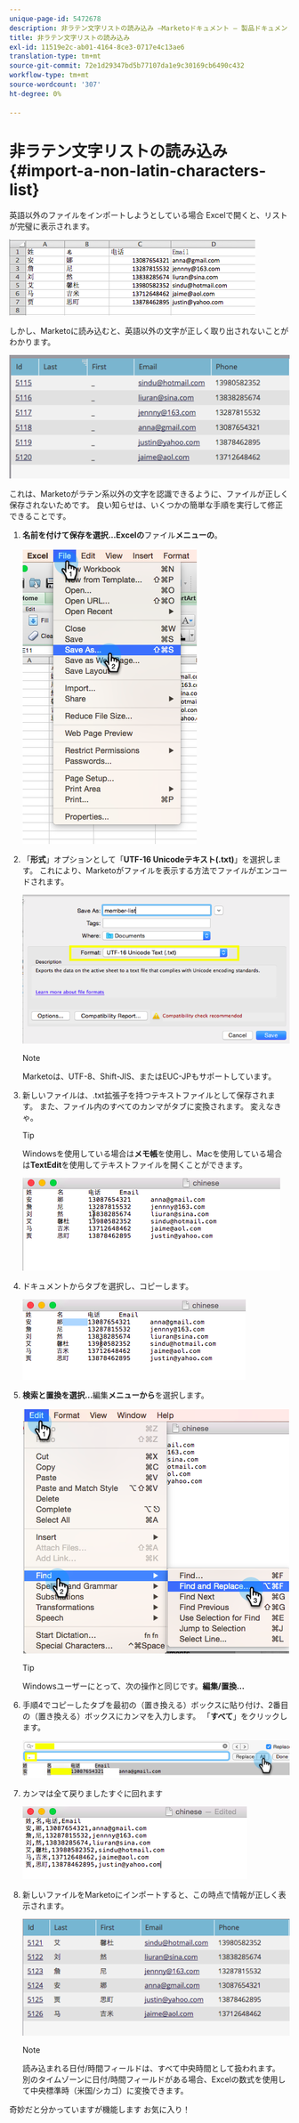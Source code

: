 ```yaml
---
unique-page-id: 5472678
description: 非ラテン文字リストの読み込み —Marketoドキュメント — 製品ドキュメント
title: 非ラテン文字リストの読み込み
exl-id: 11519e2c-ab01-4164-8ce3-0717e4c13ae6
translation-type: tm+mt
source-git-commit: 72e1d29347bd5b77107da1e9c30169cb6490c432
workflow-type: tm+mt
source-wordcount: '307'
ht-degree: 0%

---
```


# 非ラテン文字リストの読み込み{#import-a-non-latin-characters-list}

英語以外のファイルをインポートしようとしている場合 Excelで開くと、リストが完璧に表示されます。

![](assets/image2015-2-10-9-3a34-3a57.png)

しかし、Marketoに読み込むと、英語以外の文字が正しく取り出されないことがわかります。

![](assets/image2015-2-10-9-3a35-3a49.png)

これは、Marketoがラテン系以外の文字を認識できるように、ファイルが正しく保存されないためです。 良い知らせは、いくつかの簡単な手順を実行して修正できることです。

1. **名前を付けて保存を選択…Excelの**&#x200B;ファイル&#x200B;**メニューの**。

   ![](assets/image2015-2-10-9-3a46-3a44.png)

1. 「**形式**」オプションとして「**UTF-16 Unicodeテキスト(.txt)**」を選択します。 これにより、Marketoがファイルを表示する方法でファイルがエンコードされます。

   ![](assets/image2015-2-10-9-3a48-3a7.png)

   >[!NOTE]
   >
   >Marketoは、UTF-8、Shift-JIS、またはEUC-JPもサポートしています。

1. 新しいファイルは、.txt拡張子を持つテキストファイルとして保存されます。 また、ファイル内のすべてのカンマがタブに変換されます。 変えなきゃ。

   >[!TIP]
   >
   >Windowsを使用している場合は&#x200B;**メモ帳**&#x200B;を使用し、Macを使用している場合は&#x200B;**TextEdit**&#x200B;を使用してテキストファイルを開くことができます。

   ![](assets/image2015-2-10-9-3a51-3a41.png)

1. ドキュメントからタブを選択し、コピーします。

   ![](assets/image2015-2-10-9-3a55-3a53.png)

1. **検索と置換を選択…**&#x200B;編集&#x200B;**メニューから**&#x200B;を選択します。

   ![](assets/image2015-2-10-9-3a59-3a8.png)

   >[!TIP]
   >
   >Windowsユーザーにとって、次の操作と同じです。**編集/置換…**

1. 手順4でコピーしたタブを最初の（置き換える）ボックスに貼り付け、2番目の（置き換える）ボックスにカンマを入力します。 「**すべて**」をクリックします。

   ![](assets/image2015-2-10-10-3a8-3a53.png)

1. カンマは全て戻りましたすぐに回れます

   ![](assets/image2015-2-10-10-3a14-3a45.png)

1. 新しいファイルをMarketoにインポートすると、この時点で情報が正しく表示されます。

   ![](assets/image2015-2-10-10-3a16-3a9.png)

   >[!NOTE]
   >
   >読み込まれる日付/時間フィールドは、すべて中央時間として扱われます。 別のタイムゾーンに日付/時間フィールドがある場合、Excelの数式を使用して中央標準時（米国/シカゴ）に変換できます。

奇妙だと分かっていますが機能します お気に入り！

